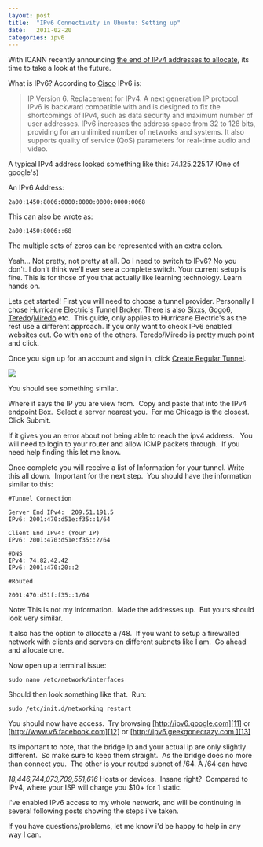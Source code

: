 ```yaml
---
layout: post
title:  "IPv6 Connectivity in Ubuntu: Setting up"
date:   2011-02-20
categories: ipv6
---
```

With ICANN recently announcing [the end of IPv4 addresses to allocate][1], its time to take a look at the future.

What is IPv6? According to [Cisco][2] IPv6 is:  

> IP Version 6. Replacement for IPv4. A next generation IP protocol. IPv6 is
> backward compatible with and is designed to fix the shortcomings of IPv4, such
> as data security and maximum number of user addresses. IPv6 increases the address
> space from 32 to 128 bits, providing for an unlimited number of networks and
> systems. It also supports quality of service (QoS) parameters for real-time
> audio and video.

A typical IPv4 address looked something like this: 74.125.225.17 (One of google's)

<!--excerpt-->

An IPv6 Address: 
```
2a00:1450:8006:0000:0000:0000:0000:0068
```
This can also be wrote as:
```
2a00:1450:8006::68
```

The multiple sets of zeros can be represented with an extra colon.

Yeah... Not pretty, not pretty at all. Do I need to switch to IPv6? No you don't. I don't think we'll ever see a complete switch. Your current setup is fine. This is for those of you that actually like learning technology.  Learn hands on.  

Lets get started! First you will need to choose a tunnel provider. Personally I chose [Hurricane Electric's Tunnel Broker][3]. There is also [Sixxs][4], [Gogo6][5], [Teredo][6]/[Miredo][7] etc.. This guide, only applies to Hurricane Electric's as the rest use a different approach. If you only want to check IPv6 enabled websites out. Go with one of the others. Teredo/Miredo is pretty much point and click.  

Once you sign up for an account and sign in, click [Create Regular Tunnel][8].

[![][9]][10]

You should see something similar.  

Where it says the IP you are view from.  Copy and paste that into the IPv4 endpoint Box.  Select a server nearest you.  For me Chicago is the closest. Click Submit.

If it gives you an error about not being able to reach the ipv4 address.  
You will need to login to your router and allow ICMP packets through.  If you need help finding this let me know.

Once complete you will receive a list of Information for your tunnel.  Write this all down.  Important for the next step.  You should have the information
similar to this:

```
#Tunnel Connection

Server End IPv4:  209.51.191.5
IPv6: 2001:470:d51e:f35::1/64

Client End IPv4: (Your IP)
IPv6: 2001:470:d51e:f35::2/64

#DNS
IPv4: 74.82.42.42
IPv6: 2001:470:20::2

#Routed

2001:470:d51f:f35::1/64
```


Note: This is not my information.  Made the addresses up.  But yours should look very similar.

It also has the option to allocate a /48.  If you want to setup a firewalled network with clients and servers on different subnets like I am.  Go ahead and allocate one.

Now open up a terminal issue:  
```
sudo nano /etc/network/interfaces
```

<script src="https://gist.github.com/geekgonecrazy/891771.js"></script>

Should then look something like that.  Run:
```
sudo /etc/init.d/networking restart
```

You should now have access.  Try browsing [http://ipv6.google.com][11] or [http://www.v6.facebook.com][12]
or [http://ipv6.geekgonecrazy.com ][13]

Its important to note, that the bridge Ip and your actual ip are only slightly different.  So make sure to keep them straight.  As the bridge does no more than connect you.  The other is your routed subnet of /64. A /64 can have 

_18,446,744,073,709,551,616_ Hosts or devices.  Insane right?  Compared to IPv4, where your ISP will charge you $10+ for 1 static.

I've enabled IPv6 access to my whole network, and will be continuing in several following posts showing the steps i've taken.

If you have questions/problems, let me know i'd be happy to help in any way I can.

[1]: http://www.bbc.co.uk/news/technology-12367484
[2]: http://www.cisco.com/en/US/docs/ios_xr_sw/iosxr_r3.0/interfaces/configuration/guide/hc3gloss.html
[3]: http://tunnelbroker.net/
[4]: http://sixxs.com/
[5]: http://gogo6.net/
[6]: http://technet.microsoft.com/en-us/library/bb457011.aspx
[7]: http://www.remlab.net/miredo/
[8]: http://tunnelbroker.net/ipv6_normal.php
[9]: https://lh5.googleusercontent.com/-HCsf0YcS7NU/TYWNH1NAG3I/AAAAAAAAAgs/2yWlVZfhELc/s320/Screen+shot+2011-03-20+at+12.03.15+AM.png
[10]: https://lh5.googleusercontent.com/-HCsf0YcS7NU/TYWNH1NAG3I/AAAAAAAAAgs/2yWlVZfhELc/s1600/Screen+shot+2011-03-20+at+12.03.15+AM.png
[11]: http://ipv6.google.com/
[12]: http://www.v6.facebook.com/
[13]: http://ipv6.geekgonecrazy.com/
